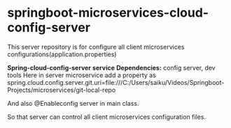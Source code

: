 # springboot-microservices-cloud-config-server
This server repository is for configure all client microservices configurations(application.properties)

**Spring-cloud-config-server service**
**Dependencies:** config server, dev tools
Here in server microservice add a property as spring.cloud.config.server.git.uri=file:///C:/Users/saiku/Videos/Springboot-Projects/microservices/git-local-repo

And also @Enableconfig server in main class.

So that server can control all client microservices configuration files.
